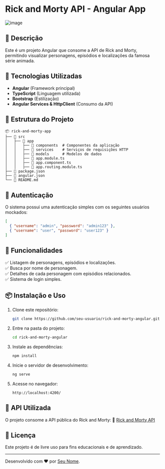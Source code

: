 # Rick and Morty API - Angular App

![image](https://github.com/user-attachments/assets/78ebb0ff-9bb4-46a8-ac0a-a45f5c2f530e)


## 📌 Descrição
Este é um projeto Angular que consome a API de Rick and Morty, permitindo visualizar personagens, episódios e localizações da famosa série animada.

## 🚀 Tecnologias Utilizadas
- **Angular** (Framework principal)
- **TypeScript** (Linguagem utilizada)
- **Bootstrap** (Estilização)
- **Angular Services & HttpClient** (Consumo da API)

## 📂 Estrutura do Projeto
```
📦 rick-and-morty-app
├── 📁 src
│   ├── 📁 app
│   │   ├── 📁 components  # Componentes da aplicação
│   │   ├── 📁 services    # Serviços de requisições HTTP
│   │   ├── 📁 models      # Modelos de dados
│   │   ├── 📄 app.module.ts
│   │   ├── 📄 app.component.ts
│   │   ├── 📄 app.routing.module.ts
├── 📄 package.json
├── 📄 angular.json
└── 📄 README.md
```

## 🔑 Autenticação
O sistema possui uma autenticação simples com os seguintes usuários mockados:
```json
[
  { "username": "admin", "password": "admin123" },
  { "username": "user", "password": "user123" }
]
```

## 📜 Funcionalidades
✅ Listagem de personagens, episódios e localizações.  
✅ Busca por nome de personagem.  
✅ Detalhes de cada personagem com episódios relacionados.  
✅ Sistema de login simples.  

## 📦 Instalação e Uso
1. Clone este repositório:
   ```sh
   git clone https://github.com/seu-usuario/rick-and-morty-angular.git
   ```
2. Entre na pasta do projeto:
   ```sh
   cd rick-and-morty-angular
   ```
3. Instale as dependências:
   ```sh
   npm install
   ```
4. Inicie o servidor de desenvolvimento:
   ```sh
   ng serve
   ```
5. Acesse no navegador:
   ```
   http://localhost:4200/
   ```

## 📌 API Utilizada
O projeto consome a API pública do Rick and Morty:
🔗 [Rick and Morty API](https://rickandmortyapi.com/)

## 📜 Licença
Este projeto é de livre uso para fins educacionais e de aprendizado.

---
Desenvolvido com ❤️ por [Seu Nome](https://github.com/Pietra-Costa).

